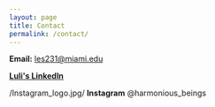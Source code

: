 ```yaml
---
layout: page
title: Contact
permalink: /contact/
---
```

**Email:** les231@miami.edu

[**Luli's LinkedIn**](https://linkedin.com/in/lourdes-schmader-ma-a4461392)

/Instagram_logo.jpg/ **Instagram** @harmonious_beings
